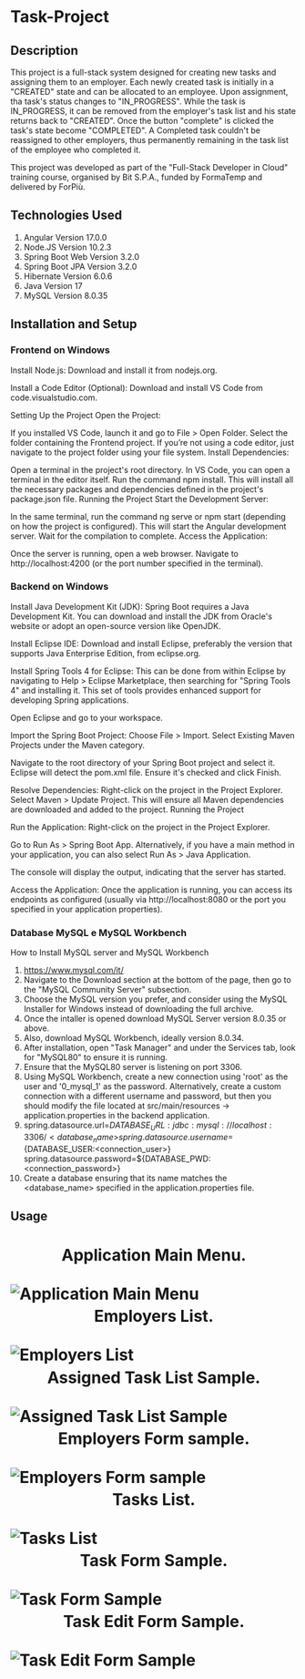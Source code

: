 # Task-Project

## Description 

This project is a full-stack system designed for creating new tasks and assigning them to an employer.
Each newly created task is initially in a "CREATED" state and can be allocated to an employee. Upon assignment, tha task's status changes to "IN_PROGRESS".
While the task is IN_PROGRESS, it can be removed from the employer's task list and his state returns back to "CREATED".
Once the button "complete" is clicked the task's state become "COMPLETED". A Completed task couldn't be reassigned to other employers, thus permanently remaining in the task list of the employee who completed it.

This project was developed as part of the "Full-Stack Developer in Cloud" training course, organised by Bit S.P.A., funded by FormaTemp and delivered by ForPiù.

## Technologies Used

1. Angular Version 17.0.0
2. Node.JS Version 10.2.3
3. Spring Boot Web Version 3.2.0
4. Spring Boot JPA Version 3.2.0
5. Hibernate Version 6.0.6
6. Java Version 17
7. MySQL Version 8.0.35

## Installation and Setup

### Frontend on Windows

Install Node.js: Download and install it from nodejs.org.

Install a Code Editor (Optional): Download and install VS Code from code.visualstudio.com.

Setting Up the Project
Open the Project:

If you installed VS Code, launch it and go to File > Open Folder. Select the folder containing the Frontend project.
If you’re not using a code editor, just navigate to the project folder using your file system.
Install Dependencies:

Open a terminal in the project's root directory. In VS Code, you can open a terminal in the editor itself.
Run the command npm install. This will install all the necessary packages and dependencies defined in the project's package.json file.
Running the Project
Start the Development Server:

In the same terminal, run the command ng serve or npm start (depending on how the project is configured). This will start the Angular development server.
Wait for the compilation to complete.
Access the Application:

Once the server is running, open a web browser.
Navigate to http://localhost:4200 (or the port number specified in the terminal).

### Backend on Windows

Install Java Development Kit (JDK): Spring Boot requires a Java Development Kit. You can download and install the JDK from Oracle's website or adopt an open-source version like OpenJDK.

Install Eclipse IDE: Download and install Eclipse, preferably the version that supports Java Enterprise Edition, from eclipse.org.

Install Spring Tools 4 for Eclipse: This can be done from within Eclipse by navigating to Help > Eclipse Marketplace, then searching for "Spring Tools 4" and installing it. This set of tools provides enhanced support for developing Spring applications.

Open Eclipse and go to your workspace.

Import the Spring Boot Project:
Choose File > Import.
Select Existing Maven Projects under the Maven category.

Navigate to the root directory of your Spring Boot project and select it.
Eclipse will detect the pom.xml file. Ensure it's checked and click Finish.

Resolve Dependencies:
Right-click on the project in the Project Explorer.
Select Maven > Update Project. This will ensure all Maven dependencies are downloaded and added to the project.
Running the Project

Run the Application:
Right-click on the project in the Project Explorer.

Go to Run As > Spring Boot App. Alternatively, if you have a main method in your application, you can also select Run As > Java Application.

The console will display the output, indicating that the server has started.

Access the Application:
Once the application is running, you can access its endpoints as configured (usually via http://localhost:8080 or the port you specified in your application properties).

### Database MySQL e MySQL Workbench

How to Install MySQL server and MySQL Workbench

1. https://www.mysql.com/it/
2. Navigate to the Download section at the bottom of the page, then go to the "MySQL Community Server" subsection.
3. Choose the MySQL version you prefer, and consider using the MySQL Installer for Windows instead of downloading the full archive.
4. Once the intaller is opened download MySQL Server version 8.0.35 or above.
5. Also, download MySQL Workbench, ideally version 8.0.34.
6. After installation, open "Task Manager" and under the Services tab, look for "MySQL80" to ensure it is running.
7. Ensure that the MySQL80 server is listening on port 3306.
8. Using MySQL Workbench, create a new connection using 'root' as the user and '0_mysql_1' as the password. Alternatively, create a custom connection with a different username and password, but then you should modify the file located at src/main/resources -> application.properties in the backend application.
9.  spring.datasource.url=${DATABASE_URL:jdbc:mysql://localhost:3306/<database_name>}
    spring.datasource.username=${DATABASE_USER:<connection_user>}
    spring.datasource.password=${DATABASE_PWD:<connection_password>}
10. Create a database ensuring that its name matches the <database_name> specified in the application.properties file.

## Usage
<h1
  align="center">
  Application Main Menu.
  <br>
  <br>
  <img 
    src="images/MainMenu.png" 
    alt="Application Main Menu" 
    style="float: left;" />   
</h1>
<h1
  align="center">
  Employers List.
  <br>
  <br>
  <img 
    src="images/EmployersList.png" 
    alt="Employers List" 
    style="float: left;" /> 
</h1>
<h1
  align="center">
  Assigned Task List Sample.
  <br>
  <br>
  <img 
    src="images/AssignedTaskList.png" 
    alt="Assigned Task List Sample" 
    style="float: left;" />
</h1>
<h1
  align="center">
  Employers Form sample.
  <br>
  <br>
  <img 
    src="images/EmployersForm.png" 
    alt="Employers Form sample" 
    style="float: left;" />
</h1>
<h1
  align="center">
  Tasks List.
  <br>
  <br>
  <img 
    src="images/TasksList.png" 
    alt="Tasks List" 
    style="float: left;" />  
</h1>
<h1
  align="center">
  Task Form Sample.
  <br>
  <br>
  <img 
    src="images/TaskForm.png" 
    alt="Task Form Sample" 
    style="float: left;" />  
</h1>
<h1
  align="center">
  Task Edit Form Sample.
  <br>
  <br>
  <img 
    src="images/TaskEdit.png" 
    alt="Task Edit Form Sample" 
    style="float: left;" />  
</h1>